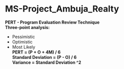 # MS-Project_Ambuja_Realty

**PERT - Program Evaluation Review Technique**<br>
**Three-point analysis:**<br>
* Pessimistic
* Optimistic
* Most Likely<br>
**PERT = (P + O + 4M) / 6**<br>
**Standard Deviation = (P - O) / 6**<br>
**Variance = Standard Deviation ^2**<br>
